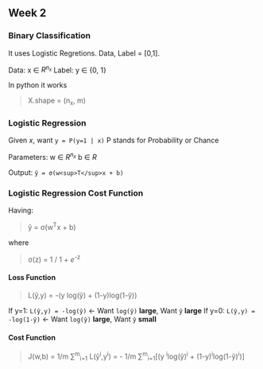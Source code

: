 ## Week 2

### Binary Classification

It uses Logistic Regretions. Data, Label = [0,1].

Data: x ∈ _R<sup>n<sub>x</sub></sup>_
Label: y ∈ {0, 1} 

In python it works

> X.shape = (n<sub>x</sub>, m)



### Logistic Regression

Given _x_, want `y = P(y=1 | x)` P stands for Probability or Chance

Parameters: w ∈ _R<sup>n<sub>x</sub></sup>_
            b ∈ _R_

Output: `ŷ = σ(w<sup>T</sup>x + b)`

### Logistic Regression Cost Function

Having:

> ŷ = σ(w<sup>T</sup>x + b)

where

> σ(z) = 1 / 1 + _e_<sup>-z</sup>


#### Loss Function

> L(ŷ,y) = -(y log(ŷ) + (1-y)log(1-ŷ))


If y=1: `L(ŷ,y) = -log(ŷ)` <- Want `log(ŷ)` **large**, Want `ŷ` **large**
If y=0: `L(ŷ,y) = -log(1-ŷ)` <- Want `log(ŷ)` **large**, Want `ŷ` **small**

#### Cost Function

> J(w,b) = 1/m ∑<sup>m</sup><sub>i=1</sub> L(ŷ<sup>i</sup>,y<sup>i</sup>) = - 1/m ∑<sup>m</sup><sub>i=1</sub>[(y <sup>i</sup>log(ŷ)<sup>i</sup> + (1-y)<sup>i</sup>log(1-ŷ)<sup>i</sup>)]


